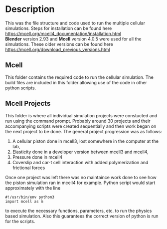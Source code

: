 # Description
This was the file structure and code used to run the multiple cellular simulations.
Steps for installation can be found here <br/>
https://mcell.org/mcell4_documentation/installation.html <br/>
**Blender** version 2.93 and **Mcell** version 4.0.5 were used for all the simulations.
These older versions can be found here <br/>
https://mcell.org/download_previous_versions.html <br/>


## Mcell
This folder contains the required code to run the cellular simulation. The build files are included
in this folder allowing use of the code in other python scripts.

## Mcell Projects
This folder is where all individual simulation projects were constucted and run using the command prompt.
Probably around 30 projects and their accompanying scripts were created sequentially and then work began 
on the next project to be done. The general project  progression
was as follows:
1. A cellular piston done in mcell3, lost somewhere in the computer at the lab, 
2. Elasticity done in a developer version between mcell3 and mcell4, 
3. Pressure done in mcell4
4. Coverslip and car-t cell interaction with added polymerization and frictional forces

Once one project was left there was no maintaince work done to see how the piston simulation ran in 
mcell4 for example.
Python script would start approximately with the line

    #!/usr/bin/env python3
    import mcell as m
    
to execute the necessary functions, parameters, etc. to run the physics based simulation. 
Also this guarantees the correct version of python is run for the scripts.

